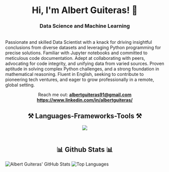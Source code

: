 <h1 align="center">Hi, I'm Albert Guiteras! 👋</h1>

<h3 align="center">Data Science and Machine Learning</h3>

<br> 
Passionate and skilled Data Scientist with a knack for driving insightful conclusions from diverse datasets and leveraging Python programming for precise solutions. Familiar with Jupyter notebooks and committed to meticulous code documentation. Adept at collaborating with peers, advocating for code integrity, and unifying data from varied sources. Proven aptitude in solving complex Python challenges, and a strong foundation in mathematical reasoning. Fluent in English, seeking to contribute to pioneering tech ventures, and eager to grow professionally in a remote, global setting.

<div align="center">

Reach me out: **albertguiteras91@gmail.com**   **https://www.linkedin.com/in/albertguiteras/**

 </div>
<h2 align="center">⚒️ Languages-Frameworks-Tools ⚒️</h2>
<div align="center">
    <img src="https://skillicons.dev/icons?i=python,matplotlib,seaborn,sklearn,tensorflow,keras,pytorch,sql,mysql,git,github,vscode" />
</div>

<br/>

<h2 align="center">📊 Github Stats 📊</h2>

![Albert Guiteras' GitHub Stats](https://github-readme-stats.vercel.app/api?username=albertguiteras&show_icons=true&theme=radical)
![Top Languages](https://github-readme-stats.vercel.app/api/top-langs/?username=albertguiteras&layout=compact&show_icons=true&theme=radical)
